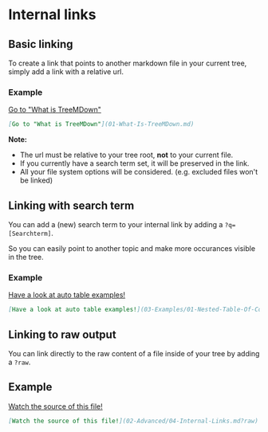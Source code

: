 # Internal links

## Basic linking

To create a link that points to another markdown file in your current tree, simply add a link with a relative url.

### Example

[Go to "What is TreeMDown"](01-What-Is-TreeMDown.md)

```md
[Go to "What is TreeMDown"](01-What-Is-TreeMDown.md)
```

**Note:** 
 * The url must be relative to your tree root, __not__ to your current file.
 * If you currently have a search term set, it will be preserved in the link.
 * All your file system options will be considered. (e.g. excluded files won't be linked)
  

## Linking with search term

You can add a (new) search term to your internal link by adding a `?q=[Searchterm]`.

So you can easily point to another topic and make more occurances visible in the tree.
 
### Example 

[Have a look at auto table examples!](03-Examples/01-Nested-Table-Of-Contents.md?q=table)

```md
[Have a look at auto table examples!](03-Examples/01-Nested-Table-Of-Contents.md?q=table)
```

## Linking to raw output

You can link directly to the raw content of a file inside of your tree by adding a `?raw`.

## Example

[Watch the source of this file!](02-Advanced/04-Internal-Links.md?raw)

```md
[Watch the source of this file!](02-Advanced/04-Internal-Links.md?raw)
```